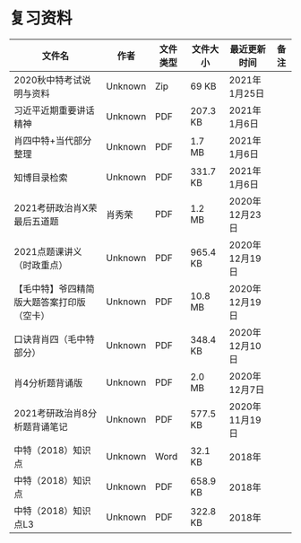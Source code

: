 # 复习资料

文件名|作者|文件类型|文件大小|最近更新时间|备注
---|---|---|---|---|---
2020秋中特考试说明与资料|Unknown|Zip|69 KB|2021年1月25日
习近平近期重要讲话精神|Unknown|PDF|207.3 KB|2021年1月6日
肖四中特+当代部分整理|Unknown|PDF|1.7 MB|2021年1月6日
知博目录检索|Unknown|PDF|331.7 KB|2021年1月6日
2021考研政治肖X荣最后五道题|肖秀荣|PDF|1.2 MB|2020年12月23日
2021点题课讲义（时政重点）|Unknown|PDF|965.4 KB|2020年12月19日
【毛中特】爷四精简版大题答案打印版（空卡）|Unknown|PDF|10.8 MB|2020年12月19日
口诀背肖四（毛中特部分）|Unknown|PDF|348.4 KB|2020年12月10日
肖4分析题背诵版|Unknown|PDF|2.0 MB|2020年12月7日
2021考研政治肖8分析题背诵笔记|Unknown|PDF|577.5 KB|2020年11月19日
中特（2018）知识点|Unknown|Word|32.1 KB|2018年
中特（2018）知识点|Unknown|PDF|658.9 KB|2018年
中特（2018）知识点L3|Unknown|PDF|322.8 KB|2018年

